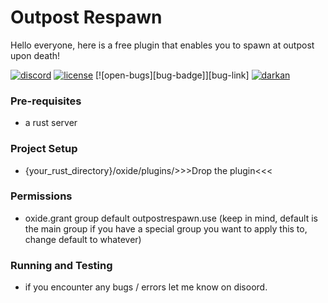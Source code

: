 # Outpost Respawn
Hello everyone, here is a free plugin that enables you to spawn at outpost upon death!

[![discord][discord-badge]][discord-link] [![license][license-badge]][gnu-gpl-link] [![open-bugs][bug-badge]][bug-link] [![darkan](https://snapcraft.io/darkan/badge.svg)](https://snapcraft.io/darkan)

[discord-link]: https://discord.gg/Z32ggEB
[discord-badge]: https://img.shields.io/discord/118102728026095623?label=discord&logo=discord

[gnu-gpl-link]: https://www.gnu.org/licenses/gpl-3.0.en.html
[license-badge]: https://img.shields.io/badge/license-GPLv3-blue.svg

### Pre-requisites
- a rust server

### Project Setup
- {your_rust_directory}/oxide/plugins/>>>Drop the plugin<<<

### Permissions
- oxide.grant group default outpostrespawn.use  (keep in mind, default is the main group if you have a special group you want to apply this to, change default to whatever)

### Running and Testing
- if you encounter any bugs / errors let me know on disoord.
